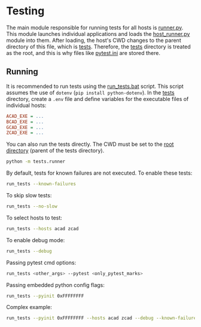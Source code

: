 # Testing

The main module responsible for running tests for all hosts is [runner.py](./runner.py). This module launches individual applications and loads the [host_runner.py](./host_runner.py) module into them. After loading, the host's CWD changes to the parent directory of this file, which is [tests](.). Therefore, the [tests](.) directory is treated as the root, and this is why files like [pytest.ini](./pytest.ini) are stored there.

## Running

It is recommended to run tests using the [run_tests.bat](../run_tests.bat) script.
This script assumes the use of `dotenv` (`pip install python-dotenv`).
In the [tests](.) directory, create a `.env` file and define variables for the executable files of individual hosts:

```ini
ACAD_EXE = ...
BCAD_EXE = ...
GCAD_EXE = ...
ZCAD_EXE = ...
```

You can also run the tests directly. The CWD must be set to the [root directory](..) (parent of the tests directory).

```bash
python -m tests.runner
```

By default, tests for known failures are not executed. To enable these tests:

```bash
run_tests --known-failures
```

To skip slow tests:

```bash
run_tests --no-slow
```

To select hosts to test:

```bash
run_tests --hosts acad zcad
```

To enable debug mode:

```bash
run_tests --debug
```

Passing pytest cmd options:

```bash
run_tests <other_args> --pytest <only_pytest_marks>
```

Passing embedded python config flags:

```bash
run_tests --pyinit 0xFFFFFFFF
```

Complex example:

```bash
run_tests --pyinit 0xFFFFFFFF --hosts acad zcad --debug --known-failures --pytest --co
```
